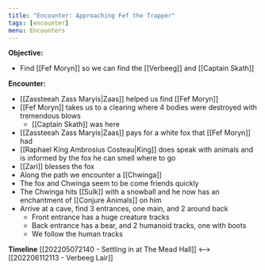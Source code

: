 ```yaml
---
title: "Encounter: Approaching Fef the Trapper"
tags: [encounter]
menu: Encounters
---
```

**Objective:** 
- Find [[Fef Moryn]] so we can find the [[Verbeeg]] and [[Captain Skath]]

**Encounter:**
- [[Zassteeah Zass Maryis|Zaas]] helped us find [[Fef Moryn]]
- [[Fef Moryn]] takes us to a clearing where 4 bodies were destroyed with tremendous blows
	- [[Captain Skath]] was here
- [[Zassteeah Zass Maryis|Zaas]] pays for a white fox that [[Fef Moryn]] had
- [[Raphael King Ambrosius Costeau|King]] does speak with animals and is informed by the fox he can smell where to go
- [[Zari]] blesses the fox
- Along the path we encounter a [[Chwinga]]
- The fox and Chwinga seem to be come friends quickly
- The Chwinga hits [[Sulk]] with a snowball and he now has an enchantment of [[Conjure Animals]] on him
- Arrive at a cave, find 3 entrances, one main, and 2 around back
	- Front entrance has a huge creature tracks
	- Back entrance has a bear, and 2 humanoid tracks, one with boots
	- We follow the human tracks

**Timeline**
 [[202205072140 - Settling in at The Mead Hall]] <--> [[202206112113 - Verbeeg Lair]]